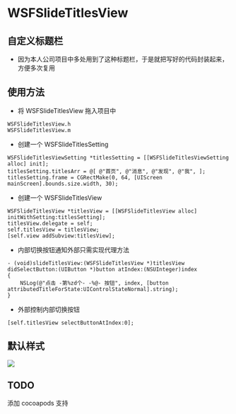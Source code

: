 # WSFSlideTitlesView

## 自定义标题栏
* 因为本人公司项目中多处用到了这种标题栏，于是就把写好的代码封装起来，方便多次复用

## 使用方法
* 将 WSFSlideTitlesView 拖入项目中

```
WSFSlideTitlesView.h
WSFSlideTitlesView.m
```

* 创建一个 WSFSlideTitlesSetting

```
WSFSlideTitlesViewSetting *titlesSetting = [[WSFSlideTitlesViewSetting alloc] init];
titlesSetting.titlesArr = @[ @"首页", @"消息", @"发现", @"我", ];
titlesSetting.frame = CGRectMake(0, 64, [UIScreen mainScreen].bounds.size.width, 30);
```

* 创建一个 WSFSlideTitlesView

```
WSFSlideTitlesView *titlesView = [[WSFSlideTitlesView alloc] initWithSetting:titlesSetting];
titlesView.delegate = self;
self.titlesView = titlesView;
[self.view addSubview:titlesView];
```

* 内部切换按钮通知外部只需实现代理方法

```
- (void)slideTitlesView:(WSFSlideTitlesView *)titlesView didSelectButton:(UIButton *)button atIndex:(NSUInteger)index
{
    NSLog(@"点击 -第%zd个- -%@- 按钮", index, [button attributedTitleForState:UIControlStateNormal].string);
}
```

* 外部控制内部切换按钮

```
[self.titlesView selectButtonAtIndex:0];
```

## 默认样式
![](http://ww3.sinaimg.cn/large/0060lm7Tgw1f1r1lkdim5g30fg0ri400.gif)

## TODO
添加 cocoapods 支持
